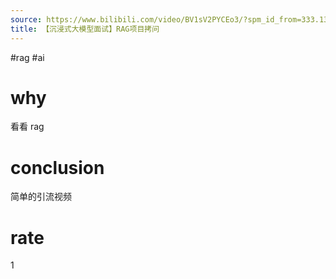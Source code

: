 ```yaml
---
source: https://www.bilibili.com/video/BV1sV2PYCEo3/?spm_id_from=333.1387.favlist.content.click&vd_source=549bde2564979641a5f0adbcfa529b0a
title: 【沉浸式大模型面试】RAG项目拷问
---
```


#rag #ai 
# why
看看 rag

# conclusion
简单的引流视频

# rate
1